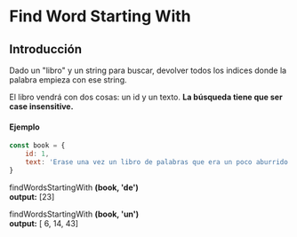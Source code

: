 # Find Word Starting With
## Introducción
Dado un "libro" y un string para buscar,  devolver todos los indices donde la palabra empieza con ese string.   

El libro vendrá con dos cosas: un id y un texto. **La búsqueda tiene que ser case insensitive.**

#### Ejemplo
```javascript
const book = {
    id: 1,
    text: 'Erase una vez un libro de palabras que era un poco aburrido pero tenia muchas'
}
```

findWordsStartingWith **(book, 'de')**   
**output:** [23]

findWordsStartingWith **(book, 'un')**   
**output:** [ 6, 14, 43]
